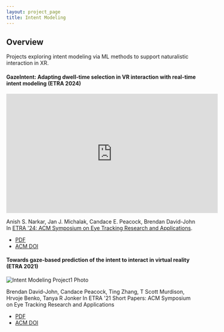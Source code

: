 ```yaml
---
layout: project_page
title: Intent Modeling
---
```


## Overview

Projects exploring intent modeling via ML methods to support naturalistic interaction in XR.

#### GazeIntent: Adapting dwell-time selection in VR interaction with real-time intent modeling (ETRA 2024)

<iframe width="560" height="315" src="https://www.youtube.com/embed/R5MP_YCiEkk?si=W2Au7YX1n7ODJ20o" title="YouTube video player" frameborder="0" allow="accelerometer; autoplay; clipboard-write; encrypted-media; gyroscope; picture-in-picture; web-share" referrerpolicy="strict-origin-when-cross-origin" allowfullscreen></iframe>

Anish S. Narkar, Jan J. Michalak, Candace E. Peacock, Brendan David-John \
In [ETRA '24: ACM Symposium on Eye Tracking Research and Applications](https://etra.acm.org/2024/).

- [PDF](https://arxiv.org/pdf/2404.13829)
- [ACM DOI](https://doi.org/10.1145/3655600)

#### Towards gaze-based prediction of the intent to interact in virtual reality (ETRA 2021)

![Intent Modeling Project1 Photo]({{root_url}}/assets/images/projects/intent-modeling-project1.png)

Brendan David-John, Candace Peacock, Ting Zhang, T Scott Murdison, Hrvoje Benko, Tanya R Jonker
In ETRA '21 Short Papers: ACM Symposium on Eye Tracking Research and Applications

- [PDF](https://tanyajonker.com/assets/publications/David-John_et_al_2021_ETRA.pdf)
- [ACM DOI](https://doi.org/10.1145/3448018.3458008)